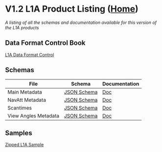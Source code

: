 # V1.2 L1A Product Listing ([Home](../../../README.md))

*A listing of all the schemas and documentation available for this version of the L1A products*

## Data Format Control Book

[L1A Data Format Control](../docs/FarEarth-L1A-Data-Format-Control-Book-V1.2.pdf)

## Schemas

| File     | Schema      | Documentation      |
| ------------- | ------------- | ------------- |
| Main Metadata | [JSON Schema](METADATA_V1_2.json) | [Doc](METADATA_V1_2.md) |
| NavAtt Metadata | [JSON Schema](NAVATT_V1_2.json) | [Doc](NAVATT_V1_2.md) |
| Scantimes | [JSON Schema](SCANTIMES_V1_2.json) | [Doc](SCANTIMES_V1_2.md) |
| View Angles Metadata | [JSON Schema](VIEW_ANGLES_V1_2.json) | [Doc](VIEW_ANGLES_V1_2.md) |

## Samples

[Zipped L1A Sample](https://stfarearth3b2cstatic.blob.core.windows.net/product-samples/products/v1.2/L1A/LANDSAT-9_OLI_20220804T083603_20220804T083634_L1A_R1C1.zip)
